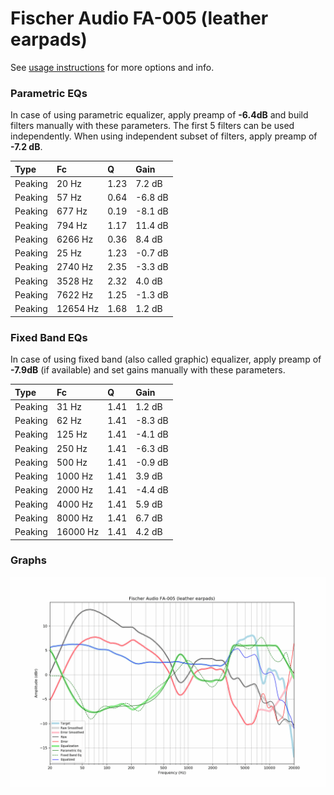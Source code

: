 # Fischer Audio FA-005 (leather earpads)
See [usage instructions](https://github.com/jaakkopasanen/AutoEq#usage) for more options and info.

### Parametric EQs
In case of using parametric equalizer, apply preamp of **-6.4dB** and build filters manually
with these parameters. The first 5 filters can be used independently.
When using independent subset of filters, apply preamp of **-7.2 dB**.

| Type    | Fc       |    Q | Gain    |
|:--------|:---------|:-----|:--------|
| Peaking | 20 Hz    | 1.23 | 7.2 dB  |
| Peaking | 57 Hz    | 0.64 | -6.8 dB |
| Peaking | 677 Hz   | 0.19 | -8.1 dB |
| Peaking | 794 Hz   | 1.17 | 11.4 dB |
| Peaking | 6266 Hz  | 0.36 | 8.4 dB  |
| Peaking | 25 Hz    | 1.23 | -0.7 dB |
| Peaking | 2740 Hz  | 2.35 | -3.3 dB |
| Peaking | 3528 Hz  | 2.32 | 4.0 dB  |
| Peaking | 7622 Hz  | 1.25 | -1.3 dB |
| Peaking | 12654 Hz | 1.68 | 1.2 dB  |

### Fixed Band EQs
In case of using fixed band (also called graphic) equalizer, apply preamp of **-7.9dB**
(if available) and set gains manually with these parameters.

| Type    | Fc       |    Q | Gain    |
|:--------|:---------|:-----|:--------|
| Peaking | 31 Hz    | 1.41 | 1.2 dB  |
| Peaking | 62 Hz    | 1.41 | -8.3 dB |
| Peaking | 125 Hz   | 1.41 | -4.1 dB |
| Peaking | 250 Hz   | 1.41 | -6.3 dB |
| Peaking | 500 Hz   | 1.41 | -0.9 dB |
| Peaking | 1000 Hz  | 1.41 | 3.9 dB  |
| Peaking | 2000 Hz  | 1.41 | -4.4 dB |
| Peaking | 4000 Hz  | 1.41 | 5.9 dB  |
| Peaking | 8000 Hz  | 1.41 | 6.7 dB  |
| Peaking | 16000 Hz | 1.41 | 4.2 dB  |

### Graphs
![](./Fischer%20Audio%20FA-005%20(leather%20earpads).png)